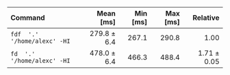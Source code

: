 | Command | Mean [ms] | Min [ms] | Max [ms] | Relative |
|:---|---:|---:|---:|---:|
| `fdf  '.' '/home/alexc' -HI` | 279.8 ± 6.4 | 267.1 | 290.8 | 1.00 |
| `fd  '.' '/home/alexc' -HI` | 478.0 ± 6.4 | 466.3 | 488.4 | 1.71 ± 0.05 |
